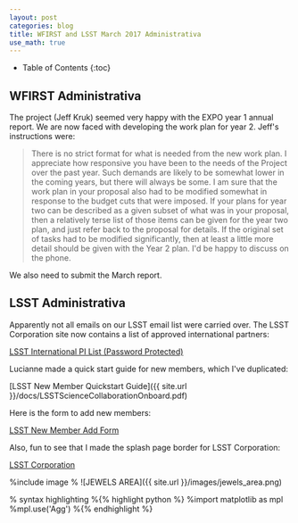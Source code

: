 ```yaml
---
layout: post
categories: blog
title: WFIRST and LSST March 2017 Administrativa
use_math: true
---
```


* Table of Contents
{:toc}


## WFIRST Administrativa

The project (Jeff Kruk) seemed very happy with the EXPO year 1 annual report. We are
now faced with developing the work plan for year 2.  Jeff's instructions were:

> There is no strict format for what is needed from the new work plan. I appreciate how responsive you have been to the needs of the Project over the past year. Such demands are likely to be somewhat lower in the coming years, but there will always be some. I am sure that the work plan in your proposal also had to be modified somewhat in response to the budget cuts that were imposed. If your plans for year two can be described as a given subset of what was in your proposal, then a relatively terse list of those items can be given for the year two plan, and just refer back to the proposal for details. If the original set of tasks had to be modified significantly, then at least a little more detail should be given with the Year 2 plan. I'd be happy to discuss on the phone. 

We also need to submit the March report.

## LSST Administrativa

Apparently not all emails on our LSST email list were carried over. The LSST Corporation
site now contains a list of approved international partners:

[LSST International PI List (Password Protected)](https://www.lsstcorporation.org/node/145)

Lucianne made a quick start guide for new members, which I've duplicated:

[LSST New Member Quickstart Guide]({{ site.url }}/docs/LSSTScienceCollaborationOnboard.pdf)

Here is the form to add new members:

[LSST New Member Add Form](https://docs.google.com/forms/d/e/1FAIpQLSeUkrbaezVoiayxeuC8HtHNdfqvvmUxSk6GiTJr6NdcUFXv_A/viewform?c=0&w=1)

Also, fun to see that I made the splash page border for LSST Corporation:

[LSST Corporation](https://www.lsstcorporation.org)


%include image
% ![JEWELS AREA]({{ site.url }}/images/jewels_area.png)

% syntax highlighting
%{% highlight python %}
%import matplotlib as mpl
%mpl.use('Agg')
%{% endhighlight %}
